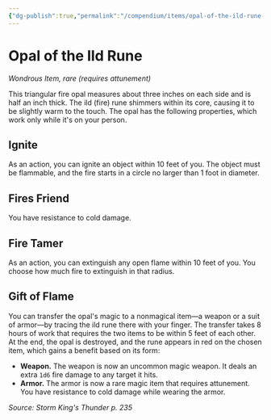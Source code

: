 ```yaml
---
{"dg-publish":true,"permalink":"/compendium/items/opal-of-the-ild-rune-skt/","tags":["compendium/src/5e/skt","item/attunement/required","item/rarity/rare","item/wondrous"]}
---
```


# Opal of the Ild Rune
*Wondrous Item, rare (requires attunement)*  


This triangular fire opal measures about three inches on each side and is half an inch thick. The ild (fire) rune shimmers within its core, causing it to be slightly warm to the touch. The opal has the following properties, which work only while it's on your person.

## Ignite

As an action, you can ignite an object within 10 feet of you. The object must be flammable, and the fire starts in a circle no larger than 1 foot in diameter.

## Fires Friend

You have resistance to cold damage.

## Fire Tamer

As an action, you can extinguish any open flame within 10 feet of you. You choose how much fire to extinguish in that radius.

## Gift of Flame

You can transfer the opal's magic to a nonmagical item—a weapon or a suit of armor—by tracing the ild rune there with your finger. The transfer takes 8 hours of work that requires the two items to be within 5 feet of each other. At the end, the opal is destroyed, and the rune appears in red on the chosen item, which gains a benefit based on its form:

- **Weapon.** The weapon is now an uncommon magic weapon. It deals an extra `1d6` fire damage to any target it hits.  
- **Armor.** The armor is now a rare magic item that requires attunement. You have resistance to cold damage while wearing the armor.  

*Source: Storm King's Thunder p. 235*